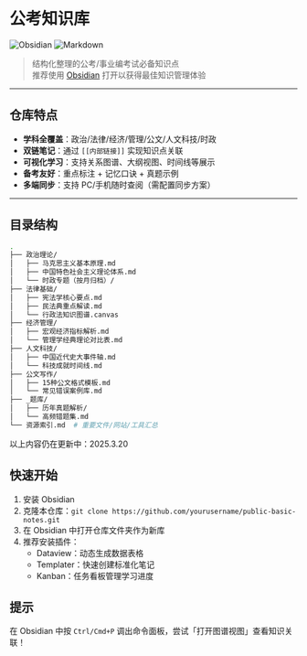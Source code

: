 # 公考知识库 


![Obsidian](https://img.shields.io/badge/Obsidian-%23483699.svg?style=for-the-badge&logo=obsidian&logoColor=white)
![Markdown](https://img.shields.io/badge/Markdown-%23000000.svg?style=for-the-badge&logo=markdown&logoColor=white)

> 结构化整理的公考/事业编考试必备知识点  
> 推荐使用 [Obsidian](https://obsidian.md/) 打开以获得最佳知识管理体验

---

## 仓库特点
- **学科全覆盖**：政治/法律/经济/管理/公文/人文科技/时政
- **双链笔记**：通过 `[[内部链接]]` 实现知识点关联
- **可视化学习**：支持关系图谱、大纲视图、时间线等展示
- **备考友好**：重点标注 + 记忆口诀 + 真题示例
- **多端同步**：支持 PC/手机随时查阅（需配置同步方案）

---

##  目录结构
```bash
.
├── 政治理论/
│   ├── 马克思主义基本原理.md
│   ├── 中国特色社会主义理论体系.md
│   └── 时政专题（按月归档）/
├── 法律基础/
│   ├── 宪法学核心要点.md
│   ├── 民法典重点解读.md
│   └── 行政法知识图谱.canvas
├── 经济管理/
│   ├── 宏观经济指标解析.md
│   └── 管理学经典理论对比表.md
├── 人文科技/
│   ├── 中国近代史大事件轴.md
│   └── 科技成就时间线.md
├── 公文写作/
│   ├── 15种公文格式模板.md
│   └── 常见错误案例库.md
├── _题库/
│   ├── 历年真题解析/
│   └── 高频错题集.md
└── 资源索引.md  # 重要文件/网站/工具汇总
```

以上内容仍在更新中：2025.3.20

## 快速开始
1. 安装 Obsidian
2. 克隆本仓库：`git clone https://github.com/yourusername/public-basic-notes.git`
3. 在 Obsidian 中打开仓库文件夹作为新库
4. 推荐安装插件：
   - Dataview：动态生成数据表格
   - Templater：快速创建标准化笔记
   - Kanban：任务看板管理学习进度

##  **提示**
在 Obsidian 中按 `Ctrl/Cmd+P` 调出命令面板，尝试「打开图谱视图」查看知识关联！
